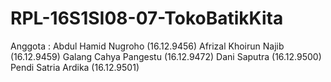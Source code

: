 # RPL-16S1SI08-07-TokoBatikKita

Anggota : 
Abdul Hamid Nugroho   (16.12.9456)
Afrizal Khoirun Najib (16.12.9459)
Galang Cahya Pangestu (16.12.9472)
Dani Saputra          (16.12.9500)
Pendi Satria Ardika   (16.12.9501)
